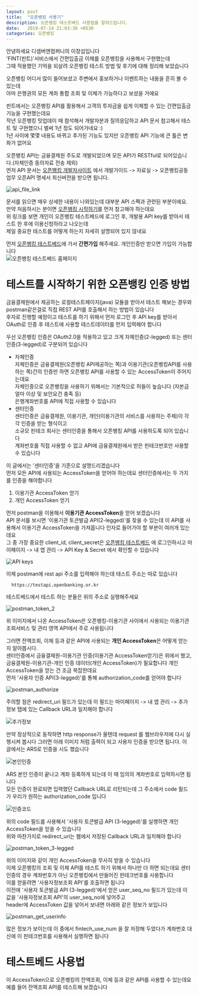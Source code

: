 ```yaml
---
layout: post
title:  "오픈뱅킹 사용기"
description: 오픈뱅킹 테스트베드 사용법을 알려드립니다.
date:   2019-07-14 21:03:36 +0530
categories: 오픈뱅킹
---
```

안녕하세요 디셈버앤컴퍼니의 이창섭입니다   
'FINT(핀트)'서비스에서 간편입출금 이체를 오픈뱅킹을 사용해서 구현했는데  
그때 적용했던 기억을 되살려 오픈뱅킹 테스트 방법 및 후기에 대해 정리해 보았습니다   

오픈뱅킹 어디서 많이 들어보셨고 주변에서 홍보하거나 이벤트하는 내용을 흔히 볼 수 있는데  
아마 은행권의 모든 계좌 통합 조회 및 이체가 가능하다고 보셨을 거에요   


핀트에서는 오픈뱅킹 API를 활용해서 고객의 투자금을 쉽게 이체할 수 있는 간편입출금 기능을 구현했는데요  
작년 오픈뱅킹 밋업데이 때 참석해서 개발자분과 질의응답하고 API 문서 참고해서 테스트 및 구현했으니 벌써 1년 정도 되어가네요 :)   
1년 사이에 몇몇 내용도 바뀌고 추가된 기능도 있지만 오픈뱅킹 API 기능에 큰 틀은 변화가 없어요  

오픈뱅킹 API는 금융결제원 주도로 개발되었으며 모든 API가 RESTful로 되어있습니다.(자체인증 동의자료 전송 제외)   
먼저 API 문서는 [오픈뱅킹 개발자사이트](https://developers.openbanking.or.kr/guide/sdkdownload) 에서 개발가이드 -> 자료실 -> 오픈뱅킹공동업무 오픈API 명세서 최신버전을 받으면 됩니다.   

![api_file_link](/images/cslee/api_file_link.JPG)


문서를 읽으면 매우 상세한 내용이 나와있는데 대부분 API 스펙과 관련된 부분이에요.   
만약 처음하시는 분이면 [오픈뱅킹 시작하기](https://developers.openbanking.or.kr/guide/start)를 먼저 참고해야 하는데요      
위 링크를 보면 개인이 오픈뱅킹 테스트베드에 로그인 후, 개발용 API key를 받아서 테스트 한 후에 이용신청하라고 나오는데   
제일 중요한 테스트를 어떻게 하는지 자세히 설명되어 있지 않네요   

먼저 [오픈뱅킹 테스트베드](https://developers.openbanking.or.kr)에 가서 **간편가입** 해주세요. 개인인증만 받으면 가입이 가능합니다  
![오픈뱅킹 테스트베드 홈페이지](/images/cslee/homepage_logout.JPG)


테스트를 시작하기 위한 오픈뱅킹 인증 방법
============
금융결제원에서 제공하는 로컬테스트페이지(java) 모듈을 받아서 테스트 해보는 경우와  
postman같은걸로 직접 REST API를 호출해서 하는 방법이 있습니다   
후자로 진행할 예정이고 테스트를 하기 위해서 먼저 로그인 후 API key를 받아서 OAuth로 인증 후 테스트에 사용할 테스트데이터를 먼저 입력해야 합니다   

우선 오픈뱅킹 인증은 OAuth2.0을 적용하고 있고 크게 자체인증(2-legged) 또는 센터인증(3-legged)로 구분되어 있습니다  
* 자체인증  
  자체인증은 금융결제원(오픈뱅킹 API제공하는 쪽)과 이용기관(오픈뱅킹API를 사용하는 쪽)간의 인증만 하면 오픈뱅킹 API를 사용할 수 있는 AccessToken이 주어지는데요  
  자체인증으로 오픈뱅킹을 사용하기 위해서는 기본적으로 허들이 높습니다 (자본금 얼마 이상 및 보안요건 충족 등)  
  은행계좌번호를 API에 직접 사용할 수 있습니다  
* 센터인증  
  센터인증은 금융결제원, 이용기관, 개인(이용기관의 서비스를 사용하는 주체)이 각각 인증을 받는 형식이고  
  소규모 핀테크 회사는 센터인증을 통해서 오픈뱅킹 API를 사용하도록 되어 있습니다  
  계좌번호를 직접 사용할 수 없고 API에 금융결제원에서 받은 핀테크번호만 사용할 수 있습니다  

이 글에서는 '센터인증'을 기준으로 설명드리겠습니다  
먼저 모든 API에 사용되는 AccessToken을 얻어야 하는데요 센터인증에서는 두 가지를 인증을 해야합니다  
1. 이용기관 AccessToken 얻기  
2. 개인 AccessToken 얻기  

먼저 postman을 이용해서 **이용기관 AccessToken**을 얻어 보겠습니다  
API 문서를 보시면 '이용기관 토큰발급 API(2-legged)'를 찾을 수 있는데 이 API를 사용해서 이용기관 AccessToken을 가져옵니다
인자로 들어가야 할 부분이 여러개 있는데요  
그 중 가장 중요한 client_id, client_secret은 [오픈뱅킹 테스트베드](https://developers.openbanking.or.kr) 에 로그인하시고
마이페이지 -> 내 앱 관리 -> API Key & Secret 에서 확인할 수 있습니다

![API keys](/images/cslee/내앱관리3.png)


이제 postman에 rest api 주소를 입력해야 하는데 테스트 주소는 따로 있습니다  
```
  https://testapi.openbanking.or.kr 
```
테스트베드에서 테스트 하는 분들은 위의 주소로 실행해주세요

![postman_token_2](/images/cslee/postman_token.JPG)


위 이미지에서 나온 AccessToken은 오픈뱅킹-이용기관 사이에서 사용되는 이용기관조회서비스 및 관리 영역 API에서 주로 사용됩니다   

그러면 잔액조회, 이체 등과 같은 API에 사용되는 **개인 AccessToken**은 어떻게 얻는지 알아봅시다.  
센터인증에서 금융결제원-이용기관 인증(이용기관 AccessToken얻기)은 위에서 했고, 금융결제원-이용기관-개인 인증 데이터(개인 AccessToken)가 필요합니다
개인 AccessToken을 얻는 건 조금 복잡한데요  
먼저 '사용자 인증 API(3-legged)'를 통해 authorization_code를 얻어야 합니다  

![postman_authorize](/images/cslee/postman_authorize.JPG)

주의할 점은 redirect_uri 필드가 있는데 이 필드는 마이페이지 -> 내 앱 관리 -> 추가정보 탭에 있는 Callback URL과 일치해야 합니다  

![추가정보](/images/cslee/내앱관리2.png)

만약 정상적으로 동작하면 http response가 올텐데 request 를 웹브라우저에 다시 실행시켜 봅시다
그러면 아래 이미지 처럼 출력이 되고 사용자 인증을 받으면 됩니다. 이 글에서는 ARS로 인증을 시도 했습니다  

![본인인증](/images/cslee/본인인증.png)
 
ARS 본인 인증이 끝나고 계좌 등록하게 되는데 이 때 임의의 계좌번호로 입력하시면 됩니다  
모든 인증이 완료되면 입력했던 Callback URL로 리턴되는데 그 주소에서 code 필드가 우리가 원하는 authorization_code 입니다

![인증코드](/images/cslee/postman_authorize.JPG)

위의 code 필드를 사용해서 '사용자 토큰발급 API (3-legged)'를 실행하면 개인 AccessToken을 얻을 수 있습니다  
위와 마찬가지로 redirect_uri는 웹에서 저장된 Callback URL과 일치해야 합니다  

![postman_token_3-legged](/images/cslee/postman_token_3-legged_sucess.JPG)

위의 이미지와 같이 개인 AccessToken을 무사히 받을 수 있습니다  
이제 오픈뱅킹의 조회 및 이체 API를 테스트 하기 위해서 하나만 더 하면 되는데요 센터인증의 경우 계좌번호가 아닌 오픈뱅킹에서 만들어진 핀테크번호를 사용합니다  
이를 얻을려면 '사용자정보조회 API'를 호출하면 됩니다  
이전에 '사용자 토큰발급 API (3-legged)'에서 얻은 user_seq_no 필드가 있는데 이 값을 '사용자정보조회 API'의 user_seq_no에 넣어주고  
header에 AccessToken 값을 넣어서 보내면 아래와 같은 정보가 보입니다  

![postman_get_userinfo](/images/cslee/postman_get_userinfo.JPG)

많은 정보가 보이는데 이 중에서 fintech_use_num 을 잘 저장해 두었다가 계좌번호 대신에 이 핀테크번호를 사용해서 실행하면 됩니다


테스트베드 사용법
===============
이 AccessToken으로 오픈뱅킹의 잔액조회, 이체 등과 같은 API를 사용할 수 있는데요  
예를 들어 잔액조회 API를 테스트해 보겠습니다  






